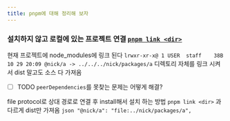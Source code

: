 ```yaml
---
title: pnpm에 대해 정리해 보자
---
```

### 설치하지 않고 로컬에 있는 프로젝트 연결 [`pnpm link <dir>`](https://pnpm.io/ko/cli/link)

현재 프로젝트에 node_modules에 링크 된다
`lrwxr-xr-x@ 1 USER  staff    38B 10 29 20:09 @nick/a -> ../../../nick/packages/a`
디렉토리 자체를 링크 시켜서 dist 말고도 소스 다 가져옴
-  [ ] TODO `peerDependencies`를 못찾는 문제는 어떻게 해결?

 file protocol로 상대 경로로 연결 후  install해서 설치 하는 방법
`pnpm link <dir>` 과 다르게 dist만 가져옴
	```json
	        "@nick/a": "file:../nick/packages/a",
	```